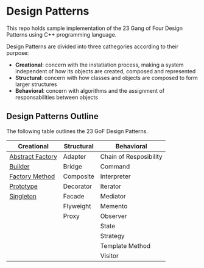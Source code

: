 # Design Patterns

This repo holds sample implementation of the 23 Gang of Four Design Patterns using C++ programming language.

Design Patterns are divided into three cathegories according to their purpose:

* __Creational__: concern with the instatiation process, making a system independent of how its objects are created, composed and represented
* __Structural__: concern with how classes and objects are composed to form larger structures
* __Behavioral__: concern with algorithms and the assignment of responsabilities between objects

## Design Patterns Outline

The following table outlines the 23 GoF Design Patterns.

| Creational                                                                                                | Structural | Behavioral             |
| --------------------------------------------------------------------------------------------------------- | ---------- | ---------------------- |
| [Abstract Factory](https://github.com/DocBrown85/design_patterns/tree/master/creational/abstract_factory) | Adapter    | Chain of Resposibility |
| [Builder](https://github.com/DocBrown85/design_patterns/tree/master/creational/builder)                   | Bridge     | Command                |
| [Factory Method](https://github.com/DocBrown85/design_patterns/tree/master/creational/factory_method)     | Composite  | Interpreter            |
| [Prototype](https://github.com/DocBrown85/design_patterns/tree/master/creational/prototype)               | Decorator  | Iterator               |
| [Singleton](https://github.com/DocBrown85/design_patterns/tree/master/creational/singleton)               | Facade     | Mediator               |
|                                                                                                           | Flyweight  | Memento                |
|                                                                                                           | Proxy      | Observer               |
|                                                                                                           |            | State                  |
|                                                                                                           |            | Strategy               |
|                                                                                                           |            | Template Method        |
|                                                                                                           |            | Visitor                |

